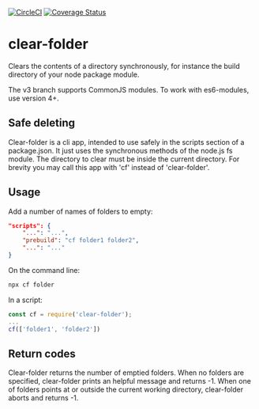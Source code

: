 [![CircleCI](https://circleci.com/gh/ovanderzee/clear-folder/tree/v3.svg?style=svg)](https://circleci.com/gh/ovanderzee/clear-folder/?branch=v3)
[![Coverage Status](https://coveralls.io/repos/github/ovanderzee/clear-folder/badge.svg?branch=v3)](https://coveralls.io/github/ovanderzee/clear-folder?branch=v3)

# clear-folder
Clears the contents of a directory synchronously,
for instance the build directory of your node package module.

The v3 branch supports CommonJS modules.
To work with es6-modules, use version 4+.

## Safe deleting
Clear-folder is a cli app,
intended to use safely in the scripts section of a package.json.
It just uses the synchronous methods of the node.js fs module.
The directory to clear must be inside the current directory.
For brevity you may call this app with 'cf' instead of 'clear-folder'.

## Usage
Add a number of names of folders to empty:

```json
"scripts": {
    "...": "...",
    "prebuild": "cf folder1 folder2",
    "...": "..."
}
```

On the command line:

```sh
npx cf folder
```

In a script:

```js
const cf = require('clear-folder');
...
cf(['folder1', 'folder2'])
```

## Return codes

Clear-folder returns the number of emptied folders.
When no folders are specified, clear-folder prints an helpful message and returns -1.
When one of folders points at or outside the current working directory, clear-folder aborts and returns -1.

